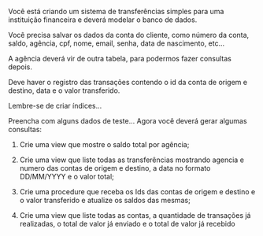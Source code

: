 Você está criando um sistema de transferências simples para uma instituição financeira e deverá modelar o banco de dados.

Você precisa salvar os dados da conta do cliente, como número da conta, saldo, agência, cpf, nome, email, senha, data de nascimento, etc...

A agência deverá vir de outra tabela, para podermos fazer consultas depois.

Deve haver o registro das transações contendo o id da conta de origem e destino, data e o valor transferido.

Lembre-se de criar índices...

Preencha com alguns dados de teste... Agora você deverá gerar algumas consultas:

1) Crie uma view que mostre o saldo total por agência;

2) Crie uma view que liste todas as transferências mostrando agencia e numero das contas de origem e destino, a data no formato DD/MM/YYYY e o valor total;

3) Crie uma procedure que receba os Ids das contas de origem e destino e o valor transferido e atualize os saldos das mesmas;

4) Crie uma view que liste todas as contas, a quantidade de transações já realizadas, o total de valor já enviado e o total de valor já recebido
